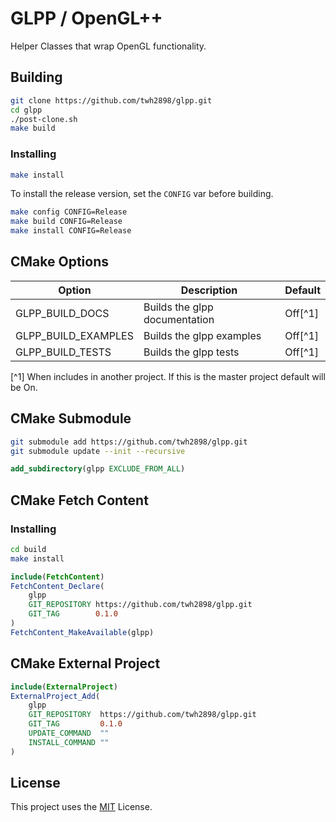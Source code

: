 # GLPP / OpenGL++

Helper Classes that wrap OpenGL functionality.

## Building

```sh
git clone https://github.com/twh2898/glpp.git
cd glpp
./post-clone.sh
make build
```

### Installing

```sh
make install
```

To install the release version, set the `CONFIG` var before building.

```sh
make config CONFIG=Release
make build CONFIG=Release
make install CONFIG=Release
```

## CMake Options

| Option              | Description                   | Default |
| ------------------- | ----------------------------- | ------- |
| GLPP_BUILD_DOCS     | Builds the glpp documentation | Off[^1] |
| GLPP_BUILD_EXAMPLES | Builds the glpp examples      | Off[^1] |
| GLPP_BUILD_TESTS    | Builds the glpp tests         | Off[^1] |

[^1] When includes in another project. If this is the master project default
will be On.

## CMake Submodule

```sh
git submodule add https://github.com/twh2898/glpp.git
git submodule update --init --recursive
```

```cmake
add_subdirectory(glpp EXCLUDE_FROM_ALL)
```

## CMake Fetch Content
### Installing

```sh
cd build
make install
```

```cmake
include(FetchContent)
FetchContent_Declare(
    glpp
    GIT_REPOSITORY https://github.com/twh2898/glpp.git
    GIT_TAG        0.1.0
)
FetchContent_MakeAvailable(glpp)
```

## CMake External Project

```cmake
include(ExternalProject)
ExternalProject_Add(
    glpp
    GIT_REPOSITORY  https://github.com/twh2898/glpp.git
    GIT_TAG         0.1.0
    UPDATE_COMMAND  ""
    INSTALL_COMMAND ""
)
```

## License

This project uses the [MIT](LICENSE) License.
